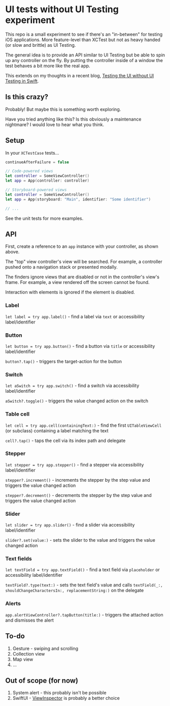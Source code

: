 # UI tests without UI Testing experiment

This repo is a small experiment to see if there's an "in-between" for testing iOS applications. More feature-level than XCTest but not as heavy handed (or slow and brittle) as UI Testing.

The general idea is to provide an API similar to UI Testing but be able to spin up any controller on the fly. By putting the controller inside of a window the test behaves a bit more like the real app.

This extends on my thoughts in a recent blog, [Testing the UI without UI Testing in Swift](https://masilotti.com/testing-ui-without-ui-testing/).

## Is this crazy?

Probably! But maybe this is something worth exploring.

Have you tried anything like this? Is this obviously a maintenance nightmare? I would love to hear what you think.

## Setup

In your `XCTestCase` tests...

```swift
continueAfterFailure = false

// Code-powered views
let controller = SomeViewController()
let app = App(controller: controller)

// Storyboard-powered views
let controller = SomeViewController()
let app = App(storyboard: "Main", identifier: "Some identifier")

// ...
```

See the unit tests for more examples.

## API

First, create a reference to an `app` instance with your controller, as shown above.

The "top" view controller's view will be searched. For example, a controller pushed onto a navigation stack or presented modally.

The finders ignore views that are disabled or not in the controller's view's frame. For example, a view rendered off the screen cannot be found.

Interaction with elements is ignored if the element is disabled.

### Label

`let label = try app.label()` - find a label via `text` or accessibility label/identifier

### Button

 `let button = try app.button()` - find a button via `title` or accessibility label/identifier
 
 `button?.tap()` - triggers the target-action for the button

### Switch

`let aSwitch = try app.switch()` - find a switch via accessibility label/identifier

`aSwitch?.toggle()` - triggers the value changed action on the switch

### Table cell

`let cell = try app.cell(containingText:)` - find the first `UITableViewCell` (or subclass) containing a label matching the text

`cell?.tap()` - taps the cell via its index path and delegate

### Stepper

`let stepper = try app.stepper()` - find a stepper via accessibility label/identifier

 `stepper?.increment()` - increments the stepper by the step value and triggers the value changed action
 
 `stepper?.decrement()` - decrements the stepper by the step value and triggers the value changed action

### Slider

`let slider = try app.slider()` - find a slider via accessibility label/identifier

`slider?.set(value:)` - sets the slider to the value and triggers the value changed action

### Text fields

`let textField = try app.textField()` - find a text field via `placeholder` or accessibility label/identifier

 `textField?.type(text:)` - sets the text field's value and calls `textField(_:, shouldChangeCharactersIn:, replacementString:)` on the delegate

### Alerts

`app.alertViewController?.tapButton(title:)` - triggers the attached action and dismisses the alert

## To-do

1. Gesture - swiping and scrolling
1. Collection view
1. Map view
1. ...

## Out of scope (for now)

1. System alert - this probably isn't be possible
1. SwiftUI - [ViewInspector](https://github.com/nalexn/ViewInspector) is probably a better choice
